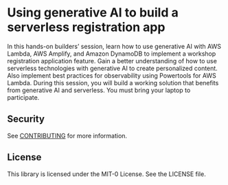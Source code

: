# Using generative AI to build a serverless registration app

In this hands-on builders’ session, learn how to use generative AI with AWS Lambda, AWS Amplify, and Amazon DynamoDB to implement a workshop registration application feature. Gain a better understanding of how to use serverless technologies with generative AI to create personalized content. Also implement best practices for observability using Powertools for AWS Lambda. During this session, you will build a working solution that benefits from generative AI and serverless. You must bring your laptop to participate.

## Security

See [CONTRIBUTING](CONTRIBUTING.md#security-issue-notifications) for more information.

## License

This library is licensed under the MIT-0 License. See the LICENSE file.
